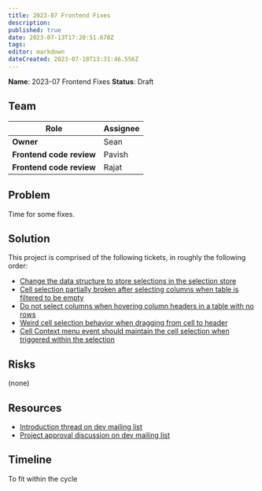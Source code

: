 ```yaml
---
title: 2023-07 Frontend Fixes
description: 
published: true
date: 2023-07-13T17:20:51.670Z
tags: 
editor: markdown
dateCreated: 2023-07-10T13:31:46.556Z
---
```


**Name**: 2023-07 Frontend Fixes
**Status**: Draft 

## Team

| Role | Assignee |
|-|-|
| **Owner** | Sean |
| **Frontend code review** | Pavish |
| **Frontend code review** | Rajat |

## Problem

Time for some fixes.

## Solution

This project is comprised of the following tickets, in roughly the following order:

- [Change the data structure to store selections in the selection store](https://github.com/centerofci/mathesar/issues/1732)
- [Cell selection partially broken after selecting columns when table is filtered to be empty](https://github.com/centerofci/mathesar/issues/2845)
- [Do not select columns when hovering column headers in a table with no rows](https://github.com/centerofci/mathesar/issues/2130)
- [Weird cell selection behavior when dragging from cell to header](https://github.com/centerofci/mathesar/issues/2122)
- [Cell Context menu event should maintain the cell selection when triggered within the selection](https://github.com/centerofci/mathesar/issues/1771)

## Risks

(none)

## Resources
- [Introduction thread on dev mailing list](https://groups.google.com/a/mathesar.org/g/mathesar-developers/c/lUajMP3nxxY/m/kwi8_G2nAAAJ)
- [Project approval discussion on dev mailing  list](https://groups.google.com/a/mathesar.org/g/mathesar-developers/c/bfGBAIN0M6Y/m/5FCrWHQDAAAJ)

## Timeline

To fit within the cycle
